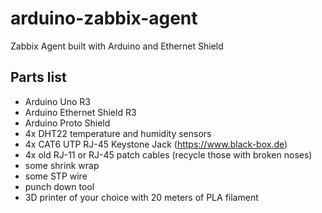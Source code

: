 # arduino-zabbix-agent
Zabbix Agent built with Arduino and Ethernet Shield

## Parts list

* Arduino Uno R3
* Arduino Ethernet Shield R3
* Arduino Proto Shield
* 4x DHT22 temperature and humidity sensors
* 4x CAT6 UTP RJ-45 Keystone Jack (https://www.black-box.de)
* 4x old RJ-11 or RJ-45 patch cables (recycle those with broken noses)
* some shrink wrap
* some STP wire
* punch down tool
* 3D printer of your choice  with 20 meters of PLA filament
